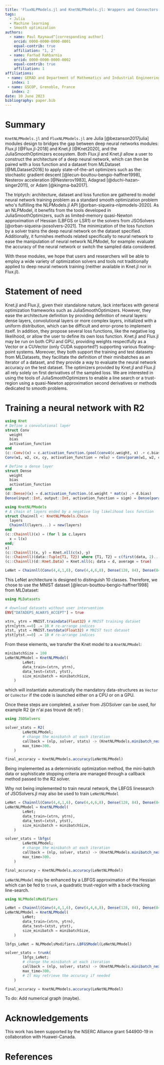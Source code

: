 ```yaml
---
title: 'FluxNLPModels.jl and KnetNLPModels.jl: Wrappers and Connectors for Deep Learning Models in JSOSolvers.jl'
tags:
  - Julia
  - Machine learning
  - Smooth optimization
authors:
  - name: Paul Raynaud^[corresponding author]
    orcid: 0000-0000-0000-0001
    equal-contrib: true
    affiliation: "1, 2"
  - name: Farhad Rahbarnia
    orcid: 0000-0000-0000-0002
    equal-contrib: true
    affiliation: 1
affiliations:
 - name: GERAD and Department of Mathematics and Industrial Engineering, Polytechnique Montréal, QC, Canada.
   index: 1
 - name: GSCOP, Grenoble, France
   index: 2
date: 10 June 2023
bibliography: paper.bib
---
```


# Summary

`KnetNLPModels.jl` and `FluxNLPModels.jl` are Julia [@bezanson2017julia] modules design to bridges the gap between 
deep neural networks modules: Flux.jl [@Flux.jl-2018] and Knet.jl [@Knet2020], and the JuliaSmoothOptimizers ecosystem.
Both Flux.jl and Knet.jl allow a user to construct the architecture of a deep neural network, which can then be paired with a loss function and a dataset from MLDataset [@MLDataset2016] to apply state-of-the-art optimizers such as the: stochastic gradient descent [@lecun-bouttou-bengio-haffner1998], Nesterov acceleration [@Nesterov1983], Adagrad [@duchi-hazan-singer2011], or Adam [@kingma-ba2017].

The triptych: architecture, dataset and loss function are gathered to model neural network training problem as a standard smooth optimization problem who's fulfilling the NLPModels.jl API [@orban-siqueira-nlpmodels-2020].
As an NLPModel, it benefits from the tools developed in JuliaSmoothOptimizers, such as limited-memory quasi-Newton approximation of Hessian (LBFGS or LSR1) or the solvers from JSOSolvers [@orban-siqueira-jsosolvers-2021].
The minimization of the loss function by a solver trains the deep neural network on the dataset specified.
Additionally, it furnishes methods related specifically to neural network to ease the manipulation of neural network NLPModel, for example: evaluate the accuracy of the neural network or switch the sampled data considered.

With these modules, we hope that users and researchers will be able to employ a wide variety of optimization solvers and tools not traditionally applied to deep neural network training (neither available in Knet.jl nor in Flux.jl).

# Statement of need

Knet.jl and Flux.jl, given their standalone nature, lack interfaces with general optimization frameworks such as JuliaSmoothOptimizers.
However, they ease the architecture definition by providing definition of neural layers: dense layers, convolutional layers or more complex layers, initialized with a uniform distribution, which can be difficult and error-prone to implement itself.
In addition, they propose several loss functions, like the negative log likelihood, or allow the user to define its own loss function.
Knet.jl and Flux.jl may be run on both CPU and GPU, providing weights respectfully as a Vector or a CUVector (only CUDA supported?) supporting various floating-point systems.
Moreover, they both support the training and test datasets from MLDatasets, they facilitate the definition of their minibatches as an iterator of a dataset, and they provide a way to evaluate the neural network accuracy on the test dataset.
The optimizers provided by Knet.jl and Flux.jl all rely solely on first derivatives of the sampled loss.
We are interested in using the tools of JuliaSmoothOptimizers to enable a line search or a trust-region using a quasi-Newton approximation second derivatives or methods dedicated to smooth problems.

# Training a neural network with R2

```julia
using Knet
# Define a convolutional layer
struct Conv
  weight
  bias
  activation_function
end
(c::Conv)(x) = c.activation_function.(pool(conv4(c.weight, x) .+ c.bias))
Conv(w1, w2, cx, cy, activation_function = relu) = Conv(param(w1, w2, cx, cy), param0(1, 1, cy, 1), activation_function)

# Define a dense layer
struct Dense
  weight
  bias
  activation_function
end
(d::Dense)(x) = d.activation_function.(d.weight * mat(x) .+ d.bias)
Dense(input::Int, output::Int, activation_function = sigm) = Dense(param(output, input), param0(output), activation_function)

using KnetNLPModels
# A chain of layers ended by a negative log likelihood loss function
struct Chainnll <: KnetNLPModels.Chain
  layers
  Chainnll(layers...) = new(layers)
end
(c::Chainnll)(x) = (for l in c.layers
  x = l(x)
end;
x)
(c::Chainnll)(x, y) = Knet.nll(c(x), y)
(c::Chainnll)(data::Tuple{T1, T2}) where {T1, T2} = c(first(data, 2)...)
(c::Chainnll)(d::Knet.Data) = Knet.nll(c; data = d, average = true)

LeNet = Chainnll(Conv(4,4,1,6), Conv(4,4,6,8), Dense(128, 84), Dense(84,10))
```
This LeNet architecture is designed to distinguish 10 classes.
Therefore, we chose to use the MNIST dataset [@lecun-bouttou-bengio-haffner1998] from MLDataset:
```julia
using MLDatasets 

# download datasets without user intervention
ENV["DATADEPS_ALWAYS_ACCEPT"] = true  

xtrn, ytrn = MNIST.traindata(Float32) # MNIST training dataset
ytrn[ytrn.==0] .= 10 # re-arrange indices
xtst, ytst = MNIST.testdata(Float32) # MNIST test dataset
ytst[ytst.==0] .= 10 # re-arrange indices
```

From these elements, we transfer the Knet model to a `KnetNLPModel`:
```julia 
minibatchSize = 100
LeNetNLPModel = KnetNLPModel(
        LeNet;
        data_train=(xtrn, ytrn),
        data_test=(xtst, ytst),
        size_minibatch = minibatchSize,
    )
```
which will instantiate automatically the mandatory data-structures as `Vector` or `CuVector` if the code is launched either on a CPU or on a GPU.

Once these steps are completed, a solver from JSOSolver can be used, for example R2 (je n'ai pas trouvé de ref) :
```julia
using JSOSolvers

solver_stats = R2(
        LeNetNLPModel;
        # change the minibatch at each iteration
        callback = (nlp, solver, stats) -> (KnetNLPModels.minibatch_next_train!(nlp)), 
        max_time=300.
    )

final_accuracy = KnetNLPModels.accuracy(LeNetNLPModel)
```
Being implemented as a deterministic optimization method, the mini-batch data or sophisticate stopping criteria are managed through a callback method passed to the R2 solver.

Why not being implemented to train neural network, the LBFGS linesearch of JSOSolvers.jl may also be used to train `LeNetNLPModel`
```julia
LeNet = Chainnll(Conv(4,4,1,6), Conv(4,4,6,8), Dense(128, 84), Dense(84,10))
LeNetNLPModel = KnetNLPModel(
        LeNet;
        data_train=(xtrn, ytrn),
        data_test=(xtst, ytst),
        size_minibatch = minibatchSize,
    )

solver_stats = lbfgs(
        LeNetNLPModel;
        # change the minibatch at each iteration
        callback = (nlp, solver, stats) -> (KnetNLPModels.minibatch_next_train!(nlp)), 
        max_time=300.
    )

final_accuracy = KnetNLPModels.accuracy(LeNetNLPModel)
```

`LeNetNLPModel` may be enhanced by a LBFGS approximation of the Hessian which can be fed to `trunk`, a quadratic trust-region with a back-tracking line-search.
```julia
using NLPModelsModifiers

LeNet = Chainnll(Conv(4,4,1,6), Conv(4,4,6,8), Dense(128, 84), Dense(84,10))
LeNetNLPModel = KnetNLPModel(
        LeNet;
        data_train=(xtrn, ytrn),
        data_test=(xtst, ytst),
        size_minibatch = minibatchSize,
    )

lbfgs_LeNet = NLPModelsModifiers.LBFGSModel(LeNetNLPModel)

solver_stats = trunk(
        lbfgs_LeNet;
        # change the minibatch at each iteration
        callback = (nlp, solver, stats) -> (KnetNLPModels.minibatch_next_train!(nlp.model)), 
        max_time=300.
        # It may retrieve the accuracy if needed
    )

final_accuracy = KnetNLPModels.accuracy(LeNetNLPModel)
```

To do: Add numerical graph (maybe).

# Acknowledgements

This work has been supported by the NSERC Alliance grant 544900-19 in collaboration with Huawei-Canada.

# References
